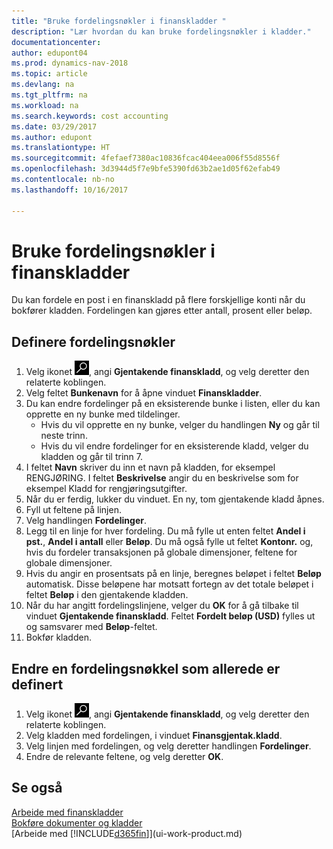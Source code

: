 ```yaml
---
title: "Bruke fordelingsnøkler i finanskladder "
description: "Lær hvordan du kan bruke fordelingsnøkler i kladder."
documentationcenter: 
author: edupont04
ms.prod: dynamics-nav-2018
ms.topic: article
ms.devlang: na
ms.tgt_pltfrm: na
ms.workload: na
ms.search.keywords: cost accounting
ms.date: 03/29/2017
ms.author: edupont
ms.translationtype: HT
ms.sourcegitcommit: 4fefaef7380ac10836fcac404eea006f55d8556f
ms.openlocfilehash: 3d3944d5f7e9bfe5390fd63b2ae1d05f62efab49
ms.contentlocale: nb-no
ms.lasthandoff: 10/16/2017

---
```

# <a name="how-to-use-allocation-keys-in-general-journals"></a>Bruke fordelingsnøkler i finanskladder
Du kan fordele en post i en finanskladd på flere forskjellige konti når du bokfører kladden. Fordelingen kan gjøres etter antall, prosent eller beløp.

## <a name="to-set-up-allocation-keys"></a>Definere fordelingsnøkler
1. Velg ikonet ![Søk etter side eller rapport](media/ui-search/search_small.png "Søk etter side eller rapport"), angi **Gjentakende finanskladd**, og velg deretter den relaterte koblingen.
2. Velg feltet **Bunkenavn** for å åpne vinduet **Finanskladder**.
3. Du kan endre fordelinger på en eksisterende bunke i listen, eller du kan opprette en ny bunke med tildelinger.
   * Hvis du vil opprette en ny bunke, velger du handlingen **Ny** og går til neste trinn.
   * Hvis du vil endre fordelinger for en eksisterende kladd, velger du kladden og går til trinn 7.    
4. I feltet **Navn** skriver du inn et navn på kladden, for eksempel RENGJØRING. I feltet **Beskrivelse** angir du en beskrivelse som for eksempel Kladd for rengjøringsutgifter.
5. Når du er ferdig, lukker du vinduet. En ny, tom gjentakende kladd åpnes.
6. Fyll ut feltene på linjen.
7. Velg handlingen **Fordelinger**.
8. Legg til en linje for hver fordeling. Du må fylle ut enten feltet **Andel i pst.**, **Andel i antall** eller **Beløp**. Du må også fylle ut feltet **Kontonr.** og, hvis du fordeler transaksjonen på globale dimensjoner, feltene for globale dimensjoner.
9. Hvis du angir en prosentsats på en linje, beregnes beløpet i feltet **Beløp** automatisk. Disse beløpene har motsatt fortegn av det totale beløpet i feltet **Beløp** i den gjentakende kladden.
10. Når du har angitt fordelingslinjene, velger du **OK** for å gå tilbake til vinduet **Gjentakende finanskladd**. Feltet **Fordelt beløp (USD)** fylles ut og samsvarer med **Beløp**-feltet.
11. Bokfør kladden.

## <a name="to-change-an-allocation-key-that-has-already-been-set-up"></a>Endre en fordelingsnøkkel som allerede er definert
1. Velg ikonet ![Søk etter side eller rapport](media/ui-search/search_small.png "Søk etter side eller rapport"), angi **Gjentakende finanskladd**, og velg deretter den relaterte koblingen.
2. Velg kladden med fordelingen, i vinduet **Finansgjentak.kladd**.
3. Velg linjen med fordelingen, og velg deretter handlingen **Fordelinger**.
4. Endre de relevante feltene, og velg deretter **OK**.

## <a name="see-also"></a>Se også
[Arbeide med finanskladder](ui-work-general-journals.md)  
[Bokføre dokumenter og kladder](ui-post-documents-journals.md)  
[Arbeide med [!INCLUDE[d365fin](includes/d365fin_md.md)]](ui-work-product.md)

